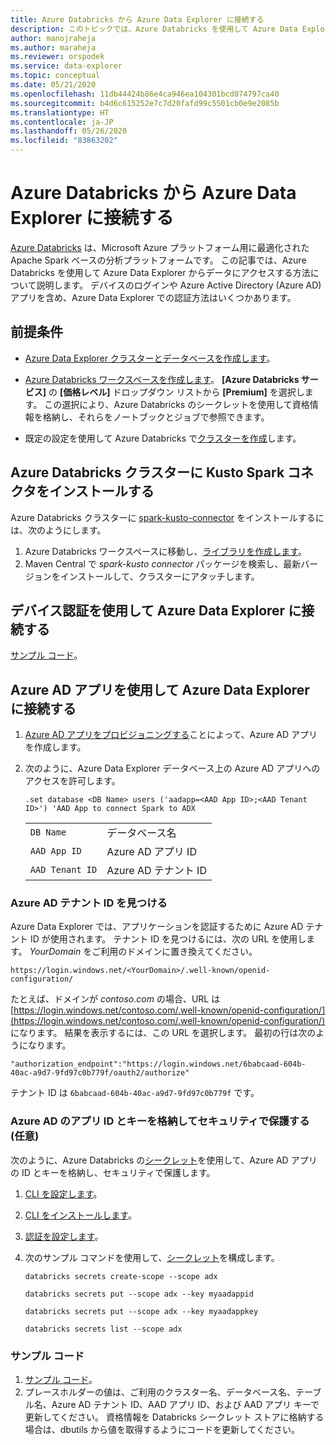 ```yaml
---
title: Azure Databricks から Azure Data Explorer に接続する
description: このトピックでは、Azure Databricks を使用して Azure Data Explorer からデータにアクセスする方法について説明します。
author: manojraheja
ms.author: maraheja
ms.reviewer: orspodek
ms.service: data-explorer
ms.topic: conceptual
ms.date: 05/21/2020
ms.openlocfilehash: 11db44424b86e4ca946ea104301bcd074797ca40
ms.sourcegitcommit: b4d6c615252e7c7d20fafd99c5501cb0e9e2085b
ms.translationtype: HT
ms.contentlocale: ja-JP
ms.lasthandoff: 05/26/2020
ms.locfileid: "83863202"
---
```

# <a name="connect-to-azure-data-explorer-from-azure-databricks"></a>Azure Databricks から Azure Data Explorer に接続する

[Azure Databricks](https://docs.microsoft.com/azure/azure-databricks/what-is-azure-databricks) は、Microsoft Azure プラットフォーム用に最適化された Apache Spark ベースの分析プラットフォームです。 この記事では、Azure Databricks を使用して Azure Data Explorer からデータにアクセスする方法について説明します。 デバイスのログインや Azure Active Directory (Azure AD) アプリを含め、Azure Data Explorer での認証方法はいくつかあります。
 
## <a name="prerequisites"></a>前提条件

- [Azure Data Explorer クラスターとデータベースを作成します](create-cluster-database-portal.md)。
- [Azure Databricks ワークスペースを作成します](/azure/azure-databricks/quickstart-create-databricks-workspace-portal#create-an-azure-databricks-workspace)。 **[Azure Databricks サービス]** の **[価格レベル]** ドロップダウン リストから **[Premium]** を選択します。 この選択により、Azure Databricks のシークレットを使用して資格情報を格納し、それらをノートブックとジョブで参照できます。

- 既定の設定を使用して Azure Databricks で[クラスターを作成](https://docs.azuredatabricks.net/user-guide/clusters/create.html)します。

 ## <a name="install-the-kusto-spark-connector-on-your-azure-databricks-cluster"></a>Azure Databricks クラスターに Kusto Spark コネクタをインストールする

Azure Databricks クラスターに [spark-kusto-connector](https://mvnrepository.com/artifact/com.microsoft.azure.kusto/spark-kusto-connector) をインストールするには、次のようにします。

1. Azure Databricks ワークスペースに移動し、[ライブラリを作成します](https://docs.azuredatabricks.net/user-guide/libraries.html#create-a-library)。
1. Maven Central で *spark-kusto connector* パッケージを検索し、最新バージョンをインストールして、クラスターにアタッチします。 

## <a name="connect-to-azure-data-explorer-by-using-a-device-authentication"></a>デバイス認証を使用して Azure Data Explorer に接続する

[サンプル コード](https://github.com/Azure/azure-kusto-spark/blob/master/samples/src/main/python/pyKusto.py)。

## <a name="connect-to-azure-data-explorer-by-using-an-azure-ad-app"></a>Azure AD アプリを使用して Azure Data Explorer に接続する

1. [Azure AD アプリをプロビジョニングする](kusto/management/access-control/how-to-provision-aad-app.md)ことによって、Azure AD アプリを作成します。
1. 次のように、Azure Data Explorer データベース上の Azure AD アプリへのアクセスを許可します。

    ```kusto
    .set database <DB Name> users ('aadapp=<AAD App ID>;<AAD Tenant ID>') 'AAD App to connect Spark to ADX
    ```
    |   |   |
    | - | - |
    | ```DB Name``` | データベース名 |
    | ```AAD App ID``` | Azure AD アプリ ID |
    | ```AAD Tenant ID``` | Azure AD テナント ID |

### <a name="find-your-azure-ad-tenant-id"></a>Azure AD テナント ID を見つける

Azure Data Explorer では、アプリケーションを認証するために Azure AD テナント ID が使用されます。 テナント ID を見つけるには、次の URL を使用します。 *YourDomain* をご利用のドメインに置き換えてください。

```
https://login.windows.net/<YourDomain>/.well-known/openid-configuration/
```

たとえば、ドメインが *contoso.com* の場合、URL は [https://login.windows.net/contoso.com/.well-known/openid-configuration/](https://login.windows.net/contoso.com/.well-known/openid-configuration/) になります。 結果を表示するには、この URL を選択します。 最初の行は次のようになります。 

```
"authorization_endpoint":"https://login.windows.net/6babcaad-604b-40ac-a9d7-9fd97c0b779f/oauth2/authorize"
```

テナント ID は `6babcaad-604b-40ac-a9d7-9fd97c0b779f` です。 

### <a name="store-and-secure-your-azure-ad-app-id-and-key-optional"></a>Azure AD のアプリ ID とキーを格納してセキュリティで保護する (任意)  

次のように、Azure Databricks の[シークレット](https://docs.azuredatabricks.net/user-guide/secrets/index.html#secrets)を使用して、Azure AD アプリの ID とキーを格納し、セキュリティで保護します。

1. [CLI を設定します](https://docs.azuredatabricks.net/user-guide/dev-tools/databricks-cli.html#set-up-the-cli)。
1. [CLI をインストールします](https://docs.azuredatabricks.net/user-guide/dev-tools/databricks-cli.html#install-the-cli)。 
1. [認証を設定します](https://docs.azuredatabricks.net/user-guide/dev-tools/databricks-cli.html#set-up-authentication)。
1. 次のサンプル コマンドを使用して、[シークレット](https://docs.azuredatabricks.net/user-guide/secrets/index.html#secrets)を構成します。

    ```databricks secrets create-scope --scope adx```

    ```databricks secrets put --scope adx --key myaadappid```

    ```databricks secrets put --scope adx --key myaadappkey```

    ```databricks secrets list --scope adx```

### <a name="sample-code"></a>サンプル コード

1. [サンプル コード](https://github.com/Azure/azure-kusto-spark/blob/master/samples/src/main/python/pyKusto.py)。 
1. プレースホルダーの値は、ご利用のクラスター名、データベース名、テーブル名、Azure AD テナント ID、AAD アプリ ID、および AAD アプリ キーで更新してください。 資格情報を Databricks シークレット ストアに格納する場合は、dbutils から値を取得するようにコードを更新してください。
